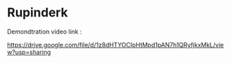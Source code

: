 # Rupinderk

Demondtration video link : 

https://drive.google.com/file/d/1z8dHTYOClpHtMpd1pAN7h1QRyfjkxMkL/view?usp=sharing
